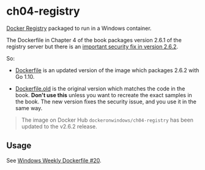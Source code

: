 
# ch04-registry

[Docker Registry](https://github.com/docker/distribution) packaged to run in a Windows container. 

The Dockerfile in Chapter 4 of the book packages version 2.6.1 of the registry server but there is an [important security fix in version 2.6.2](https://github.com/docker/distribution/releases/tag/v2.6.2).

So:

- [Dockerfile](Dockerfile) is an updated version of the image which packages 2.6.2 with Go 1.10.

- [Dockerfile.old](Dockerfile.old) is the original version which matches the code in the book. **Don't use this** unless you want to recreate the exact samples in the book. The new version fixes the security issue, and you use it in the same way.

> The image on Docker Hub `dockeronwindows/ch04-registry` has been updated to the v2.6.2 release.

## Usage

See [Windows Weekly Dockerfile #20](https://blog.sixeyed.com/windows-weekly-dockerfile-20-running-your-own-registry/).
